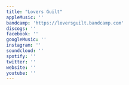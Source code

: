 ```yaml
---
title: "Lovers Guilt"
appleMusic: ''
bandcamp: 'https://loversguilt.bandcamp.com'
discogs: ''
facebook: ''
googleMusic: ''
instagram: ''
soundcloud: ''
spotify: ''
twitter: ''
website: ''
youtube: ''
---
```

